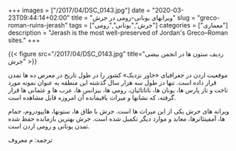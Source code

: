 +++
images = ["/2017/04/DSC_0143.jpg"]
date = "2020-03-23T09:44:14+02:00"
title = "ویرانهای یونانی–رومی در جرش"
slug = "greco-roman-ruins-jerash"
tags = ["جرش","یونانی","رومی"]
categories = ["معماری"]
description = "Jerash is the most well-preserved of Jordan's Greco–Roman sites."
+++

{{< figure src="/2017/04/DSC_0143.jpg" title="ردیف ستون ها در انجمن بیضی جرش" >}}

موقعیت اردن در جغرافیای «خاور نزدیک» کشور را در طول تاریخ در معرض ده ها تمدن قرار داده است. تنها در طول سه هزار سال گذشته این منطقه به عنوان نمونه مورد تاخت و تاز پارس ها، یونان ها، ناتاتائیان، رومی ها، بیزانس ها، عرب ها و عثمانی ها قرار گرفته، که نشانها و میراث باقیمانده آن امروزه قابل مشاهده است.

<!--more-->

ویرانه های جرش یکی از این میراث ها است. جرش با طاق ها، ستونها، هایپودروم، حمام ها، آمفیتئاترها، معابد و موارد دیگر تکمیل شده است. جرش بهترین بازمانده حفظ شده تمدن یونانی و رومی اردن است.

ترجمه: م معروف
